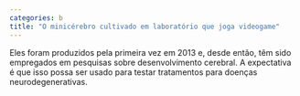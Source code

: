 ```yaml
---
categories: b
title: "O minicérebro cultivado em laboratório que joga videogame"
---
```

Eles foram produzidos pela primeira vez em 2013 e, desde então, têm sido empregados em pesquisas sobre desenvolvimento cerebral. A expectativa é que isso possa ser usado para testar tratamentos para doenças neurodegenerativas.